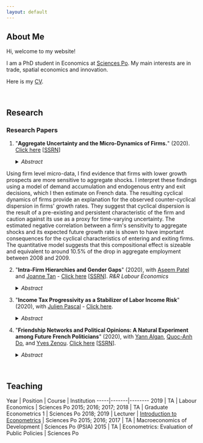 ```yaml
---
layout: default
---
```


## About Me

[comment]: <>  (<img class="profile-picture" src="logo.jpg">)

Hi, welcome to my website! 

I am a PhD student in Economics at [Sciences Po](https://www.sciencespo.fr/department-economics/en). My main interests are in trade, spatial economics and innovation. 

Here is my [CV](CV_Pauly.pdf).

&nbsp;

## Research

### Research Papers

1. "**Aggregate Uncertainty and the Micro-Dynamics of Firms.**" (2020). [Click here](Paper_Dynamics.pdf) [[SSRN](https://papers.ssrn.com/sol3/papers.cfm?abstract_id=3591987)]

    <details><summary> <i>Abstract</i> </summary>
    <p align="justify">
Using firm level micro-data, I find evidence that firms with lower growth prospects are more sensitive to aggregate shocks. I interpret these findings using a model of demand accumulation and endogenous entry and exit decisions, which I then estimate on French data. The resulting cyclical dynamics of firms provide an explanation for the observed counter-cyclical dispersion in firms' growth rates. They suggest that cyclical dispersion is the result of a pre-existing and persistent characteristic of the firm and caution against its use as a proxy for time-varying uncertainty. The estimated negative correlation between a firm's sensitivity to aggregate shocks and its expected future growth rate is shown to have important consequences for the cyclical characteristics of entering and exiting firms. The quantitative model suggests that this compositional effect is sizeable and equivalent to around 10.5% of the drop in aggregate employment between 2008 and 2009.
    </p>
    </details>

2. "**Intra-Firm Hierarchies and Gender Gaps**" (2020), with [Aseem Patel](https://sites.google.com/view/aseempatel/home) and [Joanne Tan](https://sites.google.com/site/joanneyumintanphd/research) - [Click here](Gender_Paper.pdf) [[SSRN](https://papers.ssrn.com/sol3/papers.cfm?abstract_id=3701189)]. *R&R Labour Economics*

    <details><summary> <i>Abstract</i> </summary>
    <p align="justify">
    We study how changes in female representation at the top of a firm’s organisation
    affect gender-specific outcomes across hierarchies within firms. We start by developing
    a theoretical model of a hierarchical firms, where gender representation in top
    organisational layers can affect gender-specific hiring and promotion probabilities at
    lower layers. We then exploit a recent French reform that imposed gender representation
    quotas in the boards of directors and test the model’s predictions in the data.
    Our empirical results show that the reform was successful in reducing gender wage
    and representation gaps at the upper layers of the firm, but not at lower firm layers.
    A Panel VAR analysis confirms that the trickle-down effect of this policy was limited
    and suggests that interventions targeting the managerial layer, rather than the board,
    might have a more generalised effect across the firm.
    </p>
    </details>

3. "**Income Tax Progressivity as a Stabilizer of Labor Income Risk**" (2020), with [Julien Pascal](https://julienpascal.github.io/) - [Click here](Paper_Taxation.pdf).

    <details><summary> <i>Abstract</i> </summary>
    <p align="justify">
    In this article we use Italian administrative data to study the role that a progressive
    income tax can play in redistributing cyclical risk from low to high wage workers and
    reduce the volatility of aggregate employment. We do this by developing and estimating a frictional model of the labor market with heterogeneous workers, aggregate
    shocks and a non-linear tax schedule. Our results show that eliminating income tax
    progressivity in Italy while maintaining the tax revenue fixed would come at the expense of the majority of workers. The current system of marginal tax rates is effective
    at reallocating cyclical income risk from low to high wage workers and reduces aggregate employment volatility by 18.5% compared to a counter-factual flat rate system.
    </p>
    </details>

4. "**Friendship Networks and Political Opinions: A Natural Experiment among Future French Politicians**" (2020), with [Yann Algan](http://www.yann-algan.com/), [Quoc-Anh Do](https://sites.google.com/site/qaquocanhdo/), and [Yves Zenou](https://sites.google.com/site/yvesbzenou/). [Click here](Network_Beliefs_2020.pdf) [[SSRN](https://papers.ssrn.com/sol3/papers.cfm?abstract_id=3397092)].

    <details><summary> <i>Abstract</i> </summary>
    <p align="justify">
    This paper shows how friendship shapes beliefs and political opinion. We make use of a unique
    natural experiment that randomly assigns new freshmen into groups in a college that produces most
    of France’s top politicians. We find strong, robust effects of friendship on differences in beliefs.
    </p>
    </details>


<!--- ### Work in Progress

1. "**Benchmarking Markups**", with [Flavien Moreau](https://www.flavienmoreau.com/) and [Ludovic Panon](https://sites.google.com/site/ludovicpanon/home)   -->

&nbsp;

## Teaching

Year | Position | Course | Institution
-----|-------|--------
2019 | TA | Labour Economics | Sciences Po
2015; 2016; 2017; 2018 | TA | Graduate Econometrics 1 | Sciences Po
2018; 2019 | Lecturer | [Introduction to Econometrics](https://scpoecon.github.io/ScPoEconometrics/) | Sciences Po
2015; 2016; 2017 | TA | Macroeconomics of Development |  Sciences Po (PSIA)
2015 | TA  | Econometrics: Evaluation of Public Policies | Sciences Po

&nbsp;
&nbsp;
&nbsp;
